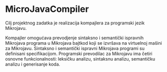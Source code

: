 # MicroJavaCompiler
Cilj projektnog zadatka je realizacija kompajlera za programski jezik Mikrojavu.

Kompajler omogućava prevodjenje sintaksno i semantički ispravnih Mikrojava programa u Mikrojava bajtkod koji se izvršava na virtuelnoj mašini za Mikrojavu. Sintaksno i semantički ispravni Mikrojava programi su definisani specifikacijom.
Programski prevodilac za Mikrojavu ima četiri osnovne funkcionalnosti: leksičku analizu, sintaksnu analizu, semantičku analizu i generisanje koda.


